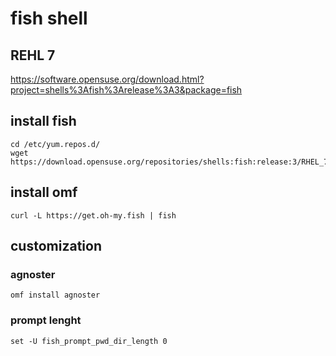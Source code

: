 # fish shell
## REHL 7
https://software.opensuse.org/download.html?project=shells%3Afish%3Arelease%3A3&package=fish
## install fish
```
cd /etc/yum.repos.d/
wget https://download.opensuse.org/repositories/shells:fish:release:3/RHEL_7/shells:fish:release:3.repo
```
## install omf
```
curl -L https://get.oh-my.fish | fish
```
## customization
### agnoster
```
omf install agnoster
```
### prompt lenght
```
set -U fish_prompt_pwd_dir_length 0
```
